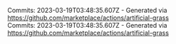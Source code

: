 Commits: 2023-03-19T03:48:35.607Z - Generated via https://github.com/marketplace/actions/artificial-grass
<br>
Commits: 2023-03-19T03:48:35.607Z - Generated via https://github.com/marketplace/actions/artificial-grass
<br>
